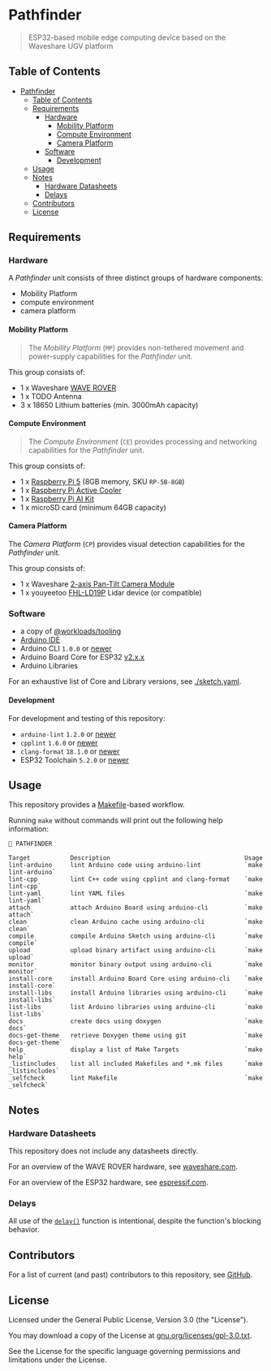 # Pathfinder

> ESP32-based mobile edge computing device based on the Waveshare UGV platform

## Table of Contents

<!-- TOC -->
* [Pathfinder](#pathfinder)
  * [Table of Contents](#table-of-contents)
  * [Requirements](#requirements)
    * [Hardware](#hardware)
      * [Mobility Platform](#mobility-platform)
      * [Compute Environment](#compute-environment)
      * [Camera Platform](#camera-platform)
    * [Software](#software)
      * [Development](#development)
  * [Usage](#usage)
  * [Notes](#notes)
    * [Hardware Datasheets](#hardware-datasheets)
    * [Delays](#delays)
  * [Contributors](#contributors)
  * [License](#license)
<!-- TOC -->

## Requirements

### Hardware

A _Pathfinder_ unit consists of three distinct groups of hardware components:

- Mobility Platform 
- compute environment
- camera platform

#### Mobility Platform

> The _Mobility Platform_ (`MP`) provides non-tethered movement and power-supply capabilities for the _Pathfinder_ unit. 

This group consists of:

- 1 x Waveshare [WAVE ROVER](https://www.waveshare.com/wave-rover.htm)
- 1 x TODO Antenna
- 3 x 18650 Lithium batteries (min. 3000mAh capacity)

#### Compute Environment

> The _Compute Environment_ (`CE`) provides processing and networking capabilities for the _Pathfinder_ unit.

This group consists of:

- 1 x [Raspberry Pi 5](https://www.raspberrypi.com/products/raspberry-pi-5/) (8GB memory, SKU `RP-5B-8GB`)
- 1 x [Raspberry Pi Active Cooler](https://www.raspberrypi.com/products/active-cooler/)
- 1 x [Raspberry Pi AI Kit](https://www.raspberrypi.com/products/ai-kit/)
- 1 x microSD card (minimum 64GB capacity)

#### Camera Platform

The _Camera Platform_ (`CP`) provides visual detection capabilities for the _Pathfinder_ unit.

This group consists of:

- 1 x Waveshare [2-axis Pan-Tilt Camera Module](https://www.waveshare.com/2-axis-pan-tilt-camera-module.htm)
- 1 x youyeetoo [FHL-LD19P](https://wiki.youyeetoo.com/en/Lidar/D300) Lidar device (or compatible)

### Software

- a copy of [@workloads/tooling](https://github.com/workloads/tooling)
- [Arduino IDE](https://www.arduino.cc/en/software)
- Arduino CLI `1.0.0` or [newer](https://arduino.github.io/arduino-cli/)
- Arduino Board Core for ESP32 [v2.x.x](https://github.com/espressif/arduino-esp32)
- Arduino Libraries 
  
For an exhaustive list of Core and Library versions, see [./sketch.yaml](./sketch.yaml).

#### Development

For development and testing of this repository:

* `arduino-lint` `1.2.0` or [newer](https://arduino.github.io/arduino-lint/)
* `cpplint` `1.6.0` or [newer](https://github.com/cpplint/cpplint)
* `clang-format` `18.1.0` or [newer](https://clang.llvm.org/docs/ClangFormat.html)
* ESP32 Toolchain `5.2.0` or [newer](https://docs.espressif.com/projects/esp-idf/en/stable/esp32/get-started/index.html#installation)

## Usage

This repository provides a [Makefile](./Makefile)-based workflow.

Running `make` without commands will print out the following help information:

```text
🧭 PATHFINDER

Target           Description                                     Usage
lint-arduino     lint Arduino code using arduino-lint            `make lint-arduino`
lint-cpp         lint C++ code using cpplint and clang-format    `make lint-cpp`
lint-yaml        lint YAML files                                 `make lint-yaml`
attach           attach Arduino Board using arduino-cli          `make attach`
clean            clean Arduino cache using arduino-cli           `make clean`
compile          compile Arduino Sketch using arduino-cli        `make compile`
upload           upload binary artifact using arduino-cli        `make upload`
monitor          monitor binary output using arduino-cli         `make monitor`
install-core     install Arduino Board Core using arduino-cli    `make install-core`
install-libs     install Arduino libraries using arduino-cli     `make install-libs`
list-libs        list Arduino libraries using arduino-cli        `make list-libs`
docs             create docs using doxygen                       `make docs`
docs-get-theme   retrieve Doxygen theme using git                `make docs-get-theme`
help             display a list of Make Targets                  `make help`
_listincludes    list all included Makefiles and *.mk files      `make _listincludes`
_selfcheck       lint Makefile                                   `make _selfcheck`
```

## Notes

### Hardware Datasheets

This repository does not include any datasheets directly.

For an overview of the WAVE ROVER hardware, see [waveshare.com](https://www.waveshare.com/wiki/WAVE_ROVER#Resource).

For an overview of the ESP32 hardware, see [espressif.com](https://www.espressif.com/sites/default/files/documentation/esp32_datasheet_en.pdf).

### Delays

All use of the [`delay()`](https://www.arduino.cc/reference/en/language/functions/time/delay/) function is intentional, despite the function's blocking behavior.

## Contributors

For a list of current (and past) contributors to this repository, see [GitHub](https://github.com/workloads/pathfinder/graphs/contributors).

## License

Licensed under the General Public License, Version 3.0 (the "License").

You may download a copy of the License at [gnu.org/licenses/gpl-3.0.txt](https://www.gnu.org/licenses/gpl-3.0.txt).

See the License for the specific language governing permissions and limitations under the License.
